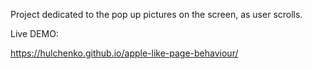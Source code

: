 Project dedicated to the pop up pictures on the screen, as user scrolls.

Live DEMO:

https://hulchenko.github.io/apple-like-page-behaviour/
